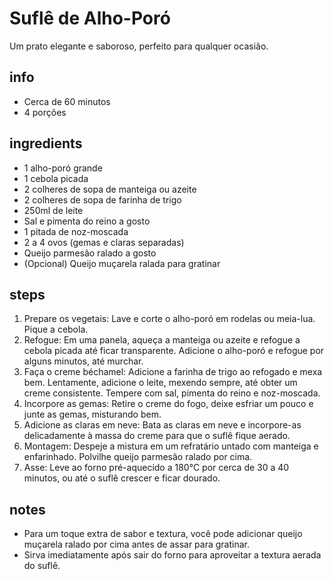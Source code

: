 
# Suflê de Alho-Poró
Um prato elegante e saboroso, perfeito para qualquer ocasião.

## info
* Cerca de 60 minutos
* 4 porções

## ingredients
* 1 alho-poró grande
* 1 cebola picada
* 2 colheres de sopa de manteiga ou azeite
* 2 colheres de sopa de farinha de trigo
* 250ml de leite
* Sal e pimenta do reino a gosto
* 1 pitada de noz-moscada
* 2 a 4 ovos (gemas e claras separadas)
* Queijo parmesão ralado a gosto
* (Opcional) Queijo muçarela ralada para gratinar

## steps
1. Prepare os vegetais: Lave e corte o alho-poró em rodelas ou meia-lua. Pique a cebola.
2. Refogue: Em uma panela, aqueça a manteiga ou azeite e refogue a cebola picada até ficar transparente. Adicione o alho-poró e refogue por alguns minutos, até murchar.
3. Faça o creme béchamel: Adicione a farinha de trigo ao refogado e mexa bem. Lentamente, adicione o leite, mexendo sempre, até obter um creme consistente. Tempere com sal, pimenta do reino e noz-moscada.
4. Incorpore as gemas: Retire o creme do fogo, deixe esfriar um pouco e junte as gemas, misturando bem.
5. Adicione as claras em neve: Bata as claras em neve e incorpore-as delicadamente à massa do creme para que o suflê fique aerado.
6. Montagem: Despeje a mistura em um refratário untado com manteiga e enfarinhado. Polvilhe queijo parmesão ralado por cima.
7. Asse: Leve ao forno pré-aquecido a 180°C por cerca de 30 a 40 minutos, ou até o suflê crescer e ficar dourado.

## notes
* Para um toque extra de sabor e textura, você pode adicionar queijo muçarela ralado por cima antes de assar para gratinar.
* Sirva imediatamente após sair do forno para aproveitar a textura aerada do suflê.
